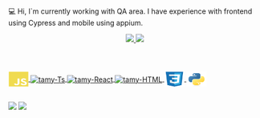💻 Hi, I`m currently working with QA area.
I have experience with frontend using Cypress and mobile using appium.

<div align="center">
  <a href="https://github.com/tamyrds">
  <img height="180em" src="https://github-readme-stats.vercel.app/api?username=tamyrds&show_icons=false&theme=dracula&include_all_commits=true&count_private=true"/>
  <img height="180em" src="https://github-readme-stats.vercel.app/api/top-langs/?username=tamyrds&layout=compact&langs_count=7&theme=dracula"/>
</div>

#
<div style="display: inline_block"><br>
  <img align="center" alt="tamy-Js" height="30" width="40" src="https://raw.githubusercontent.com/devicons/devicon/master/icons/javascript/javascript-plain.svg">
  <img align="center" alt="tamy-Ts" height="30" width="40" src="https://cdn.jsdelivr.net/gh/devicons/devicon/icons/android/android-original.svg"/>
  <img align="center" alt="tamy-React" height="30" width="40" src="https://cdn.jsdelivr.net/gh/devicons/devicon/icons/androidstudio/androidstudio-original.svg"/>
  <img align="center" alt="tamy-HTML" height="30" width="40"src="https://cdn.jsdelivr.net/gh/devicons/devicon/icons/visualstudio/visualstudio-plain.svg" />
  <img align="center" alt="tamy-CSS" height="30" width="40" src="https://raw.githubusercontent.com/devicons/devicon/master/icons/css3/css3-original.svg">
  <img align="center" alt="tamy-Python" height="30" width="40" src="https://raw.githubusercontent.com/devicons/devicon/master/icons/python/python-original.svg">
 
</div>

##
 
<div> 
<a href="https://www.linkedin.com/in/tamires-rodrigues-9a3024141/" target="_blank"><img src="https://img.shields.io/badge/-LinkedIn-%230077B5?style=for-the-badge&logo=linkedin&logoColor=white" target="_blank"></a> 
 <a href = "mailto:tamy.rdasilva@gmail.com"><img src="https://img.shields.io/badge/-Gmail-%23333?style=for-the-badge&logo=gmail&logoColor=white" target="_blank"></a>
 

 
</div>
